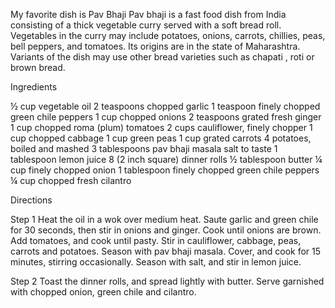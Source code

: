 My favorite dish is Pav Bhaji
 Pav bhaji is a fast food dish from India consisting of a thick vegetable curry served with a soft bread roll.
 Vegetables in the curry may include potatoes, onions, carrots, chillies, peas, bell peppers, and tomatoes. Its origins are in the state of Maharashtra.
  Variants of the dish may use other bread varieties such as chapati , roti or brown bread.
  
  Ingredients
  
  ½ cup vegetable oil
2 teaspoons chopped garlic
1 teaspoon finely chopped green chile peppers
1 cup chopped onions
2 teaspoons grated fresh ginger
1 cup chopped roma (plum) tomatoes
2 cups cauliflower, finely chopper
1 cup chopped cabbage
1 cup green peas
1 cup grated carrots
4 potatoes, boiled and mashed
3 tablespoons pav bhaji masala
salt to taste
1 tablespoon lemon juice
8 (2 inch square) dinner rolls
½ tablespoon butter
¼ cup finely chopped onion
1 tablespoon finely chopped green chile peppers
¼ cup chopped fresh cilantro

Directions

Step 1
Heat the oil in a wok over medium heat. Saute garlic and green chile for 30 seconds, then stir in onions and ginger. Cook until onions are brown. Add tomatoes, and cook until pasty. Stir in cauliflower, cabbage, peas, carrots and potatoes. Season with pav bhaji masala. Cover, and cook for 15 minutes, stirring occasionally. Season with salt, and stir in lemon juice.

Step 2
Toast the dinner rolls, and spread lightly with butter. Serve garnished with chopped onion, green chile and cilantro.
